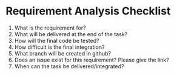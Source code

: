 # Requirement Analysis Checklist

1. What is the requirement for?
2. What will be delivered at the end of the task?
3. How will the final code be tested?
4. How difficult is the final integration?
5. What branch will be created in github?
6. Does an issue exist for this requirement? Please give the link?
7. When can the task be delivered/integrated?
